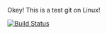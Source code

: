 Okey! This is a test  git on Linux!

[![Build Status](https://travis-ci.org/KrayzeX/Mytest.svg?branch=master)](https://travis-ci.org/KrayzeX/Mytest)
